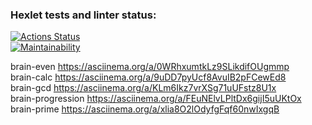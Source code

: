 ### Hexlet tests and linter status:
[![Actions Status](https://github.com/EkaterinaRina/frontend-project-44/actions/workflows/hexlet-check.yml/badge.svg)](https://github.com/EkaterinaRina/frontend-project-44/actions)  
[![Maintainability](https://api.codeclimate.com/v1/badges/b6acb36ff975ee7f3223/maintainability)](https://codeclimate.com/github/EkaterinaRina/frontend-project-44/maintainability)  

brain-even https://asciinema.org/a/0WRhxumtkLz9SLikdifOUgmmp  
brain-calc https://asciinema.org/a/9uDD7pyUcf8AvuIB2pFCewEd8  
brain-gcd https://asciinema.org/a/KLm6Ikz7vrXSg71uUFstz8U1x  
brain-progression https://asciinema.org/a/FEuNElvLPltDx6gijI5uUKtOx  
brain-prime https://asciinema.org/a/xlia8O2lOdyfgFqf60nwIxgqB  
